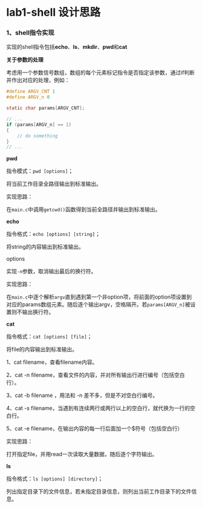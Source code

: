 # lab1-shell 设计思路

### 1、shell指令实现

实现的shell指令包括**echo**、**ls**、**mkdir**、**pwd**和**cat**

**关于参数的处理**

考虑用一个参数信号数组，数组的每个元素标记指令是否指定该参数，通过if判断并作出对应的处理，例如：

```c
#define ARGV_CNT 1
#define ARGV_n 0

static char params[ARGV_CNT];

// ...
if (params[ARGV_n] == 1)
{
    // do something
}
// ...
```

**pwd**

指令模式：`pwd [options]`；

将当前工作目录全路径输出到标准输出。

实现思路：

在`main.c`中调用`getcwd()`函数得到当前全路径并输出到标准输出。

**echo**

指令格式：`echo [options] [string]`；

将string的内容输出到标准输出。

options

实现`-n`参数，取消输出最后的换行符。

实现思路：

在`main.c`中逐个解析`argv`直到遇到第一个非option项，将前面的option项设置到对应的params数组元素。随后逐个输出argv，空格隔开。若`params[ARGV_n]`被设置则不输出换行符。

**cat**

指令格式：`cat [options] [file]`；

将file的内容输出到标准输出。

1、cat filename，查看filename内容。

2、cat -n filename，查看文件的内容，并对所有输出行进行编号（包括空白行）。

3、cat -b filename ，用法和 -n 差不多，但是不对空白行编号。

4、cat -s filename，当遇到有连续两行或两行以上的空白行，就代换为一行的空白行。

5、cat -e filename，在输出内容的每一行后面加一个$符号（包括空白行）

实现思路：

打开指定file，并用read一次读取大量数据，随后逐个字符输出。

**ls**

指令格式：`ls [options] [directory]`；

列出指定目录下的文件信息，若未指定目录信息，则列出当前工作目录下的文件信息。

